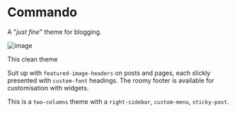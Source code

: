 Commando
===

A "*just fine*" theme for blogging.

![image]('img')

This clean theme

Suit up with `featured-image-headers` on posts and pages, each slickly presented with `custom-font` headings. The roomy footer is available for customisation with widgets.

This is a `two-columns` theme with a `right-sidebar`, `custom-menu`, `sticky-post`.
